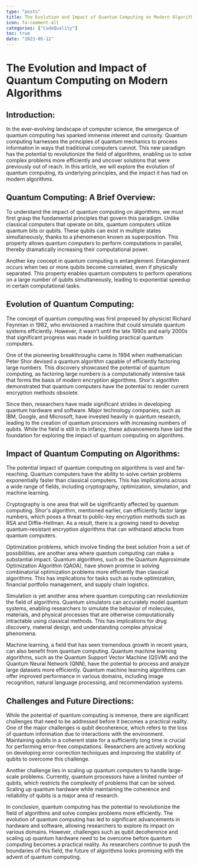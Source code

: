 ```yaml
---
type: "posts"
title: The Evolution and Impact of Quantum Computing on Modern Algorithms
icon: fa-comment-alt
categories: ["CodeQuality"]
toc: true
date: "2023-05-12"
---
```




# The Evolution and Impact of Quantum Computing on Modern Algorithms

## Introduction:

In the ever-evolving landscape of computer science, the emergence of quantum computing has sparked immense interest and curiosity. Quantum computing harnesses the principles of quantum mechanics to process information in ways that traditional computers cannot. This new paradigm has the potential to revolutionize the field of algorithms, enabling us to solve complex problems more efficiently and uncover solutions that were previously out of reach. In this article, we will explore the evolution of quantum computing, its underlying principles, and the impact it has had on modern algorithms.

## Quantum Computing: A Brief Overview:

To understand the impact of quantum computing on algorithms, we must first grasp the fundamental principles that govern this paradigm. Unlike classical computers that operate on bits, quantum computers utilize quantum bits or qubits. These qubits can exist in multiple states simultaneously, thanks to a phenomenon known as superposition. This property allows quantum computers to perform computations in parallel, thereby dramatically increasing their computational power.

Another key concept in quantum computing is entanglement. Entanglement occurs when two or more qubits become correlated, even if physically separated. This property enables quantum computers to perform operations on a large number of qubits simultaneously, leading to exponential speedup in certain computational tasks.

## Evolution of Quantum Computing:

The concept of quantum computing was first proposed by physicist Richard Feynman in 1982, who envisioned a machine that could simulate quantum systems efficiently. However, it wasn't until the late 1990s and early 2000s that significant progress was made in building practical quantum computers.

One of the pioneering breakthroughs came in 1994 when mathematician Peter Shor devised a quantum algorithm capable of efficiently factoring large numbers. This discovery showcased the potential of quantum computing, as factoring large numbers is a computationally intensive task that forms the basis of modern encryption algorithms. Shor's algorithm demonstrated that quantum computers have the potential to render current encryption methods obsolete.

Since then, researchers have made significant strides in developing quantum hardware and software. Major technology companies, such as IBM, Google, and Microsoft, have invested heavily in quantum research, leading to the creation of quantum processors with increasing numbers of qubits. While the field is still in its infancy, these advancements have laid the foundation for exploring the impact of quantum computing on algorithms.

## Impact of Quantum Computing on Algorithms:

The potential impact of quantum computing on algorithms is vast and far-reaching. Quantum computers have the ability to solve certain problems exponentially faster than classical computers. This has implications across a wide range of fields, including cryptography, optimization, simulation, and machine learning.

Cryptography is one area that will be significantly affected by quantum computing. Shor's algorithm, mentioned earlier, can efficiently factor large numbers, which poses a threat to public-key encryption methods such as RSA and Diffie-Hellman. As a result, there is a growing need to develop quantum-resistant encryption algorithms that can withstand attacks from quantum computers.

Optimization problems, which involve finding the best solution from a set of possibilities, are another area where quantum computing can make a substantial impact. Quantum algorithms, such as the Quantum Approximate Optimization Algorithm (QAOA), have shown promise in solving combinatorial optimization problems more efficiently than classical algorithms. This has implications for tasks such as route optimization, financial portfolio management, and supply chain logistics.

Simulation is yet another area where quantum computing can revolutionize the field of algorithms. Quantum simulators can accurately model quantum systems, enabling researchers to simulate the behavior of molecules, materials, and physical processes that are otherwise computationally intractable using classical methods. This has implications for drug discovery, material design, and understanding complex physical phenomena.

Machine learning, a field that has seen tremendous growth in recent years, can also benefit from quantum computing. Quantum machine learning algorithms, such as the Quantum Support Vector Machine (QSVM) and the Quantum Neural Network (QNN), have the potential to process and analyze large datasets more efficiently. Quantum machine learning algorithms can offer improved performance in various domains, including image recognition, natural language processing, and recommendation systems.

## Challenges and Future Directions:

While the potential of quantum computing is immense, there are significant challenges that need to be addressed before it becomes a practical reality. One of the major challenges is qubit decoherence, which refers to the loss of quantum information due to interactions with the environment. Maintaining qubits in a coherent state for a sufficiently long time is crucial for performing error-free computations. Researchers are actively working on developing error correction techniques and improving the stability of qubits to overcome this challenge.

Another challenge lies in scaling up quantum computers to handle large-scale problems. Currently, quantum processors have a limited number of qubits, which restricts the complexity of problems that can be solved. Scaling up quantum hardware while maintaining the coherence and reliability of qubits is a major area of research.

In conclusion, quantum computing has the potential to revolutionize the field of algorithms and solve complex problems more efficiently. The evolution of quantum computing has led to significant advancements in hardware and software, allowing researchers to explore its impact on various domains. However, challenges such as qubit decoherence and scaling up quantum hardware need to be overcome before quantum computing becomes a practical reality. As researchers continue to push the boundaries of this field, the future of algorithms looks promising with the advent of quantum computing.